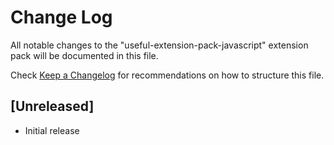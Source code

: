 # Change Log

All notable changes to the "useful-extension-pack-javascript" extension pack will be documented in this file.

Check [Keep a Changelog](http://keepachangelog.com/) for recommendations on how to structure this file.

## [Unreleased]

- Initial release

